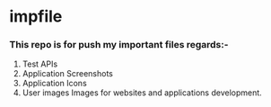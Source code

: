 # impfile

### This repo is for push my important files regards:-

1. Test APIs
2. Application Screenshots
3. Application Icons
4. User images Images for websites and applications development.
